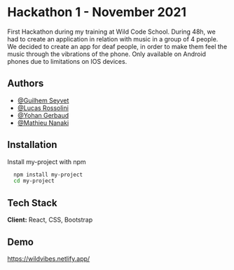 # Hackathon 1 - November 2021

First Hackathon during my training at Wild Code School.
During 48h, we had to create an application in relation with music in a group of 4 people.
We decided to create an app for deaf people, in order to make them feel the music through the vibrations of the phone.
Only available on Android phones due to limitations on IOS devices.


## Authors

- [@Guilhem Seyvet](https://www.github.com/guilhemcv)
- [@Lucas Rossolini](https://github.com/lucas-rossolini/)
- [@Yohan Gerbaud](https://github.com/Ygerbaud)
- [@Mathieu Nanaki](https://github.com/NanakiMathieu)



## Installation

Install my-project with npm

```bash
  npm install my-project
  cd my-project
```
    
## Tech Stack

**Client:** React, CSS, Bootstrap


## Demo

https://wildvibes.netlify.app/

